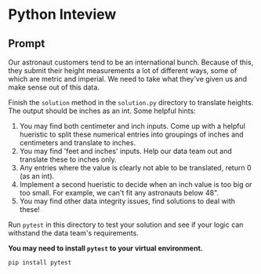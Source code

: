 # Python Inteview

## Prompt
Our astronaut customers tend to be an international bunch. Because of this, they submit their height measurements a lot of different ways, some of which are metric and imperial. We need to take what they've given us and make sense out of this data.

Finish the `solution` method in the `solution.py` directory to translate heights. The output should be inches as an int. Some helpful hints:

1. You may find both centimeter and inch inputs. Come up with a helpful hueristic to split these numerical entries into groupings of inches and centimeters and translate to inches.
2. You may find 'feet and inches' inputs. Help our data team out and translate these to inches only.
3. Any entries where the value is clearly not able to be translated, return 0 (as an int).
4. Implement a second hueristic to decide when an inch value is too big or too small. For example, we can't fit any astronauts below 48".
5. You may find other data integrity issues, find solutions to deal with these!

Run `pytest` in this directory to test your solution and see if your logic can withstand the data team's requirements.

**You may need to install `pytest` to your virtual environment.**
```bash
pip install pytest
```